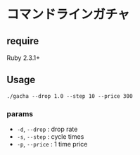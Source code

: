 # コマンドラインガチャ

## require

Ruby 2.3.1+


## Usage

```
./gacha --drop 1.0 --step 10 --price 300
```

### params

- `-d`, `--drop` : drop rate
- `-s`, `--step` : cycle times
- `-p`, `--price` : 1 time price

